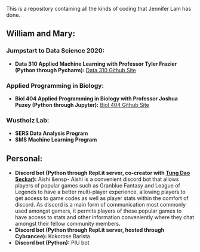 This is a repository containing all the kinds of coding that Jennifer Lam has done.

## William and Mary:

### Jumpstart to Data Science 2020:
- **Data 310 Applied Machine Learning with Professor Tyler Frazier (Python through Pycharm):** [Data 310 Github Site](https://jlam01.github.io/jlam01-machine-learning/)

### Applied Programming in Biology:
- **Biol 404 Applied Programming in Biology with Professor Joshua Puzey (Python through Jupyter):** [Biol 404 Github Site](https://jlam01.github.io/jlam01-bio/)

### Wustholz Lab:
- **SERS Data Analysis Program**
- **SMS Machine Learning Program**

## Personal:
- **Discord bot (Python through Repl.it server, co-creator with [Tung Dao Seckar](https://www.linkedin.com/in/dao-seckar/)):** Aishi
&ensp- Aishi is a convenient discord bot that allows players of popular games such as Granblue Fantasy and League of Legends to have a better multi-player experience, allowing players to get access to game codes as well as player stats within the comfort of discord. As discord is a main form of communication most commonly used amongst gamers, it permits players of these popular games to have access to stats and other information conveniently where they chat amongst their fellow community members.
- **Discord bot (Python through Repl.it server, hosted through Cybrancee):** Kokorose Barista
- **Discord bot (Python):** PIU bot 

